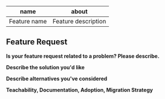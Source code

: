 | name | about |
| :----: | ------ |
| Feature name | Feature description |

## Feature Request  

**Is your feature request related to a problem? Please describe.**  
<!-- Describir lo que se busca con la feature a agregar. -->

**Describe the solution you'd like**  
<!-- Si existe una solución planteada, agregarla. -->

**Describe alternatives you've considered**  
<!-- Si existen alternativas a la solución, agregarlas. -->

**Teachability, Documentation, Adoption, Migration Strategy**  
<!-- Sugerencias para documentar y aplicar migraciones en caso de ser necesario. -->